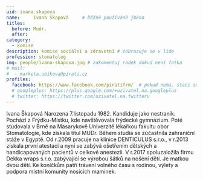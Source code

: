 ```yaml
---
uid: ivana.skapova
name:     Ivana Škapová  	# běžně používáné jméno
titles:
  before: Mudr.
  after:
category:
  - komise
description: komise sociální a zdravotní # zobrazuje se v lide
profession: stomatolog
img: people/ivana-skapova.jpg # zakomentuj radek dokud není fotka
# mail:
#  - marketa.ubikova@pirati.cz
profiles:
  facebook: https://www.facebook.com/piratifrm/  # pokud nema, staci smazat tuto radku
  # googleplus: https://plus.google.com/+uzivatel.na.googleplus
  # twitter: https://twitter.com/uzivatel.na.twitteru
---
```

Ivana Škapová Narozena 7.listopadu 1982. Kandiduje jako nestraník. Pochází z Frýdku-Místku, kde navštěvovala frýdecké gymnázium. Poté studovala v Brně na Masarykově Univerzitě lékařkou fakultu obor Stomatologie, kde získala titul MUDr. Během studia se zúčastnila zahraniční stáže v Egyptě. Od r.2009 pracuje na klinice DENTICULUS s.r.o., v r.2013 získala první atestaci a nyní se zabývá ošetřením dětských a handicapovaných pacientů v celkové anestezii. V r.2017 spoluzaložila firmu Dekka wraps s.r.o. zabývající se výrobou šátků na nošení dětí. Je matkou dvou dětí. Ke koníčkům patří trávení volného času s rodinou, výlety a podpora místní komunity nosících maminek.
